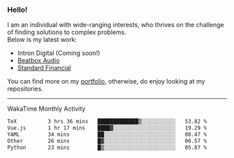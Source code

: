 ### Hello!

I am an individual with wide-ranging interests, who thrives on the challenge of finding solutions to complex problems. <br/> Below is my latest work:
- Intron Digital (Coming soon!)
- [Beatbox Audio](https://bumbleboss.xyz/w/beatbox-audio)
- [Standard Financial](https://bumbleboss.xyz/w/standard-financial)

You can find more on my [portfolio](https://bumbleboss.xyz/work), otherwise, do enjoy looking at my repositories.

---

WakaTime Monthly Activity

<!--START_SECTION:waka-->

```txt
TeX          3 hrs 36 mins   █████████████▒░░░░░░░░░░░   53.82 %
Vue.js       1 hr 17 mins    ████▓░░░░░░░░░░░░░░░░░░░░   19.29 %
YAML         34 mins         ██░░░░░░░░░░░░░░░░░░░░░░░   08.47 %
Other        26 mins         █▓░░░░░░░░░░░░░░░░░░░░░░░   06.57 %
Python       23 mins         █▒░░░░░░░░░░░░░░░░░░░░░░░   05.87 %
```

<!--END_SECTION:waka-->
